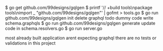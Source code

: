  $ go get github.com/99designs/gqlgen
 $ printf '// +build tools\npackage tools\nimport _ "github.com/99designs/gqlgen"' | gofmt > tools.go
 $ go run github.com/99designs/gqlgen init
 delete graphql todo dummy code
 write schema.graphqls
 $ go run github.com/99designs/gqlgen generate
update code in schema.resolvers.go
 $ go run server.go

 most already built application arent expecting graphql
 there are no tests or validations in this project